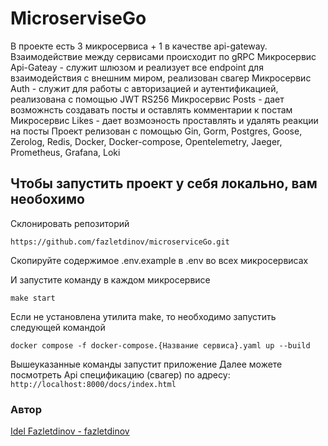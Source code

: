 # MicroserviseGo

В проекте есть 3 микросервиса + 1 в качестве api-gateway. Взаимодействие между сервисами происходит по gRPC
Микросервис Api-Gateay - служит шлюзом и реализует все endpoint для взаимодействия с внешним миром, реализован свагер
Микросервис Auth - служит для работы с авторизацией и аутентификацией, реализована с помощью JWT RS256
Микросервис Posts - дает возможнсть создавать посты и оставлять комментарии к постам
Микросервис Likes - дает возмоэность проставлять и удалять реакции на посты
Проект релизован с помощью Gin, Gorm, Postgres, Goose, Zerolog, Redis, Docker, Docker-compose, Opentelemetry, Jaeger, Prometheus, Grafana, Loki

## Чтобы запустить проект у себя локально, вам необохимо
Склонировать репозиторий

`https://github.com/fazletdinov/microserviceGo.git`

Скопируйте содержимое .env.example в .env во всех микросервисах

И запустите команду в каждом микросервисе

```
make start
```
Если не установлена утилита make, то необходимо запустить следующей командой

```
docker compose -f docker-compose.{Название сервиса}.yaml up --build
```
Вышеуказанные команды запустит приложение
Далее можете посмотреть Api спецификацию (свагер) по адресу:
`http://localhost:8000/docs/index.html`

### Автор
[Idel Fazletdinov - fazletdinov](https://github.com/fazletdinov)
